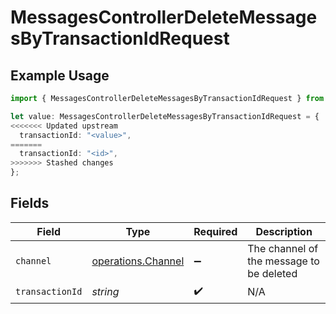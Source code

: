 # MessagesControllerDeleteMessagesByTransactionIdRequest

## Example Usage

```typescript
import { MessagesControllerDeleteMessagesByTransactionIdRequest } from "@novu/api/models/operations";

let value: MessagesControllerDeleteMessagesByTransactionIdRequest = {
<<<<<<< Updated upstream
  transactionId: "<value>",
=======
  transactionId: "<id>",
>>>>>>> Stashed changes
};
```

## Fields

| Field                                                    | Type                                                     | Required                                                 | Description                                              |
| -------------------------------------------------------- | -------------------------------------------------------- | -------------------------------------------------------- | -------------------------------------------------------- |
| `channel`                                                | [operations.Channel](../../models/operations/channel.md) | :heavy_minus_sign:                                       | The channel of the message to be deleted                 |
| `transactionId`                                          | *string*                                                 | :heavy_check_mark:                                       | N/A                                                      |